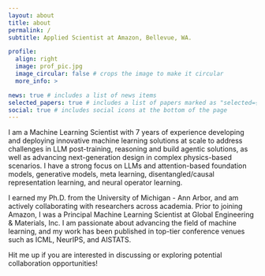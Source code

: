 ```yaml
---
layout: about
title: about
permalink: /
subtitle: Applied Scientist at Amazon, Bellevue, WA.

profile:
  align: right
  image: prof_pic.jpg
  image_circular: false # crops the image to make it circular
  more_info: >

news: true # includes a list of news items
selected_papers: true # includes a list of papers marked as "selected={true}"
social: true # includes social icons at the bottom of the page
---
```


I am a Machine Learning Scientist with 7 years of experience developing and deploying innovative machine learning solutions at scale to address challenges in LLM post-training, reasoning and build agentic solutions, as well as advancing next-generation design in complex physics-based scenarios. I have a strong focus on LLMs and attention-based foundation models, generative models, meta learning, disentangled/causal representation learning, and neural operator learning.

I earned my Ph.D. from the University of Michigan - Ann Arbor, and am actively collaborating with researchers across academia. Prior to joining Amazon, I was a Principal Machine Learning Scientist at Global Engineering & Materials, Inc. I am passionate about advancing the field of machine learning, and my work has been published in top-tier conference venues such as ICML, NeurIPS, and AISTATS.

Hit me up if you are interested in discussing or exploring potential collaboration opportunities!

